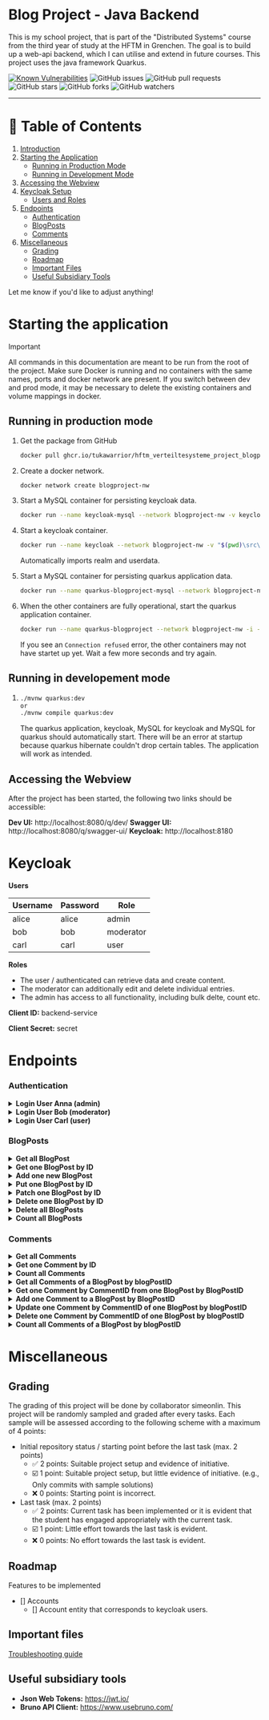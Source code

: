 # Blog Project - Java Backend
This is my school project, that is part of the "Distributed Systems" course from the third year of study at the HFTM in Grenchen.
The goal is to build up a web-api backend, which I can utilise and extend in future courses. 
This project uses the java framework Quarkus.


<!-- [![Build Status](https://github.com/TukaWarrior/hftm_VerteilteSysteme_Project_BlogProject/actions/workflows/WORKFLOW_FILE/badge.svg)](https://github.com/TukaWarrior/hftm_VerteilteSysteme_Project_BlogProject/actions/workflows/WORKFLOW_FILE) -->
<!-- [![codecov](https://codecov.io/gh/TukaWarrior/hftm_VerteilteSysteme_Project_BlogProject/branch/main/graph/badge.svg)](https://codecov.io/gh/TukaWarrior/hftm_VerteilteSysteme_Project_BlogProject) -->
<!-- ![License](https://img.shields.io/github/license/TukaWarrior/hftm_VerteilteSysteme_Project_BlogProject) -->
[![Known Vulnerabilities](https://snyk.io/test/github/TukaWarrior/hftm_VerteilteSysteme_Project_BlogProject/badge.svg)](https://snyk.io/test/github/TukaWarrior/hftm_VerteilteSysteme_Project_BlogProject)
![GitHub issues](https://img.shields.io/github/issues/TukaWarrior/hftm_VerteilteSysteme_Project_BlogProject)
![GitHub pull requests](https://img.shields.io/github/issues-pr/TukaWarrior/hftm_VerteilteSysteme_Project_BlogProject)
![GitHub stars](https://img.shields.io/github/stars/TukaWarrior/hftm_VerteilteSysteme_Project_BlogProject?style=social)
![GitHub forks](https://img.shields.io/github/forks/TukaWarrior/hftm_VerteilteSysteme_Project_BlogProject?style=social)
![GitHub watchers](https://img.shields.io/github/watchers/TukaWarrior/hftm_VerteilteSysteme_Project_BlogProject?style=social)
<!-- ![GitHub release (latest by date)](https://img.shields.io/github/v/release/TukaWarrior/hftm_VerteilteSysteme_Project_BlogProject) -->

<!-- ![GitHub contributors](https://img.shields.io/github/contributors/TukaWarrior/hftm_VerteilteSysteme_Project_BlogProject) -->
<!-- [![Codacy Badge](https://app.codacy.com/project/badge/Grade/REPOSITORY_ID)](https://www.codacy.com/gh/TukaWarrior/hftm_VerteilteSysteme_Project_BlogProject/dashboard?utm_source=github.com&amp;utm_medium=referral&amp;utm_content=TukaWarrior/hftm_VerteilteSysteme_Project_BlogProject&amp;utm_campaign=Badge_Grade) -->
<!-- [![GitHub Pages](https://img.shields.io/badge/GitHub-Pages-blue?logo=github)](https://TukaWarrior.github.io/hftm_VerteilteSysteme_Project_BlogProject) -->

<!-- [![Project Board](https://img.shields.io/badge/Project-Board-blue)](https://github.com/TukaWarrior/hftm_VerteilteSysteme_Project_BlogProject/projects) -->
---

# 📄 Table of Contents

1. [Introduction](#introduction)
2. [Starting the Application](#starting-the-application)
    - [Running in Production Mode](#running-in-production-mode)
    - [Running in Development Mode](#running-in-development-mode)
3. [Accessing the Webview](#accessing-the-webview)
4. [Keycloak Setup](#keycloak)
    - [Users and Roles](#users)
5. [Endpoints](#endpoints)
    - [Authentication](#authentication)
    - [BlogPosts](#blogposts)
    - [Comments](#comments)
6. [Miscellaneous](#miscellaneous)
    - [Grading](#grading)
    - [Roadmap](#roadmap)
    - [Important Files](#important-files)
    - [Useful Subsidiary Tools](#useful-subsidiary-tools)

Let me know if you'd like to adjust anything!

# Starting the application
> [!IMPORTANT]  
> All commands in this documentation are meant to be run from the root of the project. 
> Make sure Docker is running and no containers with the same names, ports and docker network are present. 
> If you switch between dev and prod mode, it may be necessary to delete the existing containers and volume mappings in docker. 

## Running in production mode

1. Get the package from GitHub
    ```bash
    docker pull ghcr.io/tukawarrior/hftm_verteiltesysteme_project_blogproject:1.0.0-snapshot
    ```

2. Create a docker network.
    ```bash
    docker network create blogproject-nw
    ```

3. Start a MySQL container for persisting keycloak data. 
    ```bash
    docker run --name keycloak-mysql --network blogproject-nw -v keycloak-db:/var/lib/mysql -e MYSQL_ROOT_PASSWORD=vs4tw -e MYSQL_USER=dbuser -e MYSQL_PASSWORD=dbuser -e MYSQL_DATABASE=keycloakdb -d mysql:8.0
    ```

4. Start a keycloak container. 
    ```bash
    docker run --name keycloak --network blogproject-nw -v "$(pwd)\src\main\resources\keycloak\import:/opt/keycloak/data/import" -v "$(pwd)\src\main\resources\keycloak\export:/opt/keycloak/data/export" -e KEYCLOAK_ADMIN=admin -e KEYCLOAK_ADMIN_PASSWORD=admin -e KC_HTTP_PORT=8180 -e KC_HOSTNAME_URL=http://keycloak:8180 -p 8180:8180 -e KC_DB=mysql -e KC_DB_URL=jdbc:mysql://keycloak-mysql:3306/keycloakdb -e KC_DB_USERNAME=dbuser -e KC_DB_PASSWORD=dbuser -d quay.io/keycloak/keycloak:25.0.5 start-dev --import-realm
    ```
    Automatically imports realm and userdata.

5. Start a MySQL container for persisting quarkus application data. 
    ```bash
    docker run --name quarkus-blogproject-mysql --network blogproject-nw -v blogproject-db:/var/lib/mysql -p 3306:3306 -e MYSQL_ROOT_PASSWORD=vs4tw -e MYSQL_USER=dbuser -e MYSQL_PASSWORD=dbuser -e MYSQL_DATABASE=blogprojectdb -d mysql:8.0
    ```

6. When the other containers are fully operational, start the quarkus application container. 
    ```bash
    docker run --name quarkus-blogproject --network blogproject-nw -i --rm -p 8080:8080 lucab/ch.hftm/blogproject:1.0.0-SNAPSHOT
    ```
    If you see an `Connection refused` error, the other containers may not have startet up yet. Wait a few more seconds and try again. 

## Running in developement mode
1. 
    ```bash
    ./mvnw quarkus:dev
    or 
    ./mvnw compile quarkus:dev
    ```
    The quarkus application, keycloak, MySQL for keycloak and MySQL for quarkus should automatically start.
    There will be an error at startup because quarkus hibernate couldn't drop certain tables. The application will work as intended. 


## Accessing the Webview
After the project has been started, the following two links should be accessible:

**Dev UI:**         http://localhost:8080/q/dev/
**Swagger UI:**     http://localhost:8080/q/swagger-ui/
**Keycloak:**       http://localhost:8180

# Keycloak

**Users**

| Username | Password | Role     |
|----------|----------|----------|
| alice    | alice    | admin    |
| bob      | bob      | moderator|
| carl     | carl     | user     |

**Roles**
- The user / authenticated can retrieve data and create content.
- The moderator can additionally edit and delete individual entries.
- The admin has access to all functionality, including bulk delte, count etc. 

**Client ID:** backend-service

**Client Secret:** secret

# Endpoints

### Authentication

<details>
<summary><b>Login User Anna (admin)</b></summary>

- **Type:** `GET`
- **Path:** `http://keycloak:8180/realms/blogproject/protocol/openid-connect/token`
- **Constraints:** `OAuth 2.0`, `username alice`, `password alice`, `client-id backend-service`, `client-secret secret` 
- **Response types:** `200 OK`, `404 NOT_FOUND`, `500 INTERNAL_SERVER_ERROR`
- **Example response body:**
    ```json
    {
        "access_token": "eyJhb...",
        "expires_in": 1500,
        "refresh_expires_in": 1800,
        "refresh_token": "eyJhb...",
        "token_type": "Bearer",
        "not-before-policy": 0,
        "session_state": "a456512e-554e-4ae1-8dbc-2ab4f1e55131",
        "scope": "email profile"
    }
    ```
- **Example request with HTTPie CLI:**
    ```sh
    http -f POST http://keycloak:8180/realms/blogproject/protocol/openid-connect/token \
    grant_type=password \
    client_id=backend-service \
    client_secret=secret \
    username=alice \
    password=alice
    ```
> [!Note]  
> If application is run unsing dev mode, use http://localhost:8180...

</details>

<details>
<summary><b>Login User Bob (moderator)</b></summary>

- **Type:** `GET`
- **Path:** `http://keycloak:8180/realms/blogproject/protocol/openid-connect/token`
- **Constraints:** `OAuth 2.0`, `username bob`, `password bob`, `client-id backend-service`, `client-secret secret` 
- **Response types:** `200 OK`, `404 NOT_FOUND`, `500 INTERNAL_SERVER_ERROR`
- **Example response body:**
    ```json
    {
        "access_token": "eyJhb...",
        "expires_in": 1500,
        "refresh_expires_in": 1800,
        "refresh_token": "eyJhb...",
        "token_type": "Bearer",
        "not-before-policy": 0,
        "session_state": "a456512e-554e-4ae1-8dbc-2ab4f1e55131",
        "scope": "email profile"
    }
    ```
- **Example request with HTTPie CLI:**
    ```sh
    http -f POST http://keycloak:8180/realms/blogproject/protocol/openid-connect/token \
    grant_type=password \
    client_id=backend-service \
    client_secret=secret \
    username=bob \
    password=bob
    ```
> [!Note]  
> If application is run unsing dev mode, use http://localhost:8180...
</details>

<details>
<summary><b>Login User Carl (user)</b></summary>

- **Type:** `GET`
- **Path:** `http://keycloak:8180/realms/blogproject/protocol/openid-connect/token`
- **Constraints:** `OAuth 2.0`, `username carl`, `password carl`, `client-id backend-service`, `client-secret secret` 
- **Response types:** `200 OK`, `404 NOT_FOUND`, `500 INTERNAL_SERVER_ERROR`
- **Example response body:**
    ```json
    {
        "access_token": "eyJhb...",
        "expires_in": 1500,
        "refresh_expires_in": 1800,
        "refresh_token": "eyJhb...",
        "token_type": "Bearer",
        "not-before-policy": 0,
        "session_state": "a456512e-554e-4ae1-8dbc-2ab4f1e55131",
        "scope": "email profile"
    }
    ```
- **Example request with HTTPie CLI:**
    ```sh
    http -f POST http://keycloak:8180/realms/blogproject/protocol/openid-connect/token \
    grant_type=password \
    client_id=backend-service \
    client_secret=secret \
    username=carl \
    password=carl
    ```
> [!Note]  
> If application is run unsing dev mode, use http://localhost:8180...
</details>

### BlogPosts

<details>
<summary><b>Get all BlogPost</b></summary>

- **Type:** `GET`
- **Path:** `host:port/blogpost`
- **Constraints:** `Authenticated`
- **Response types:** `200 OK`, `500 INTERNAL_SERVER_ERROR`
- **Example response body:**
    ```json
    [
        {
            "blogPostID": 1,
            "comments": [
            {
                "blogPostID": 1,
                "commentID": 1,
                "content": "This is a new comment",
                "createdAt": "2024-09-18T17:41:59Z",
                "creator": "alice"
            }
            ],
            "createdAt": "2024-09-18T17:36:26Z",
            "creator": "alice",
            "lastChangedAt": "2024-09-18T17:37:19Z",
            "title": "Bruno replaced this content"
        },
        {
            "blogPostID": 2,
            "createdAt": "2024-09-18T17:36:27Z",
            "creator": "alice",
            "lastChangedAt": "2024-09-18T17:37:37Z",
            "title": "Bruno replaced this content"
        }
    ]
    ```
- **Example request with HTTPie CLI:**
    ```sh
    http GET :8080/blogpost searchString=="keyword" page==1 Authorization:"Bearer <your_token>"
    ```
</details>

<details>
<summary><b>Get one BlogPost by ID</b></summary>

- **Type:** `GET`
- **Path:** `host:port/blogpost/{blogPostID}`
- **Constraints:** `Authenticated`
- **Response types:** `200 OK`, `404 NOT FOUND`, `500 INTERNAL_SERVER_ERROR`
- **Example response body:**
    ```json
    {
    "blogPostID": 30,
    "comments": [
        {
        "blogPostID": 30,
        "commentID": 1,
        "content": "This is a new comment",
        "createdAt": "2024-09-18T17:41:59Z",
        "creator": "alice"
        }
    ],
    "createdAt": "2024-09-18T17:36:26Z",
    "creator": "alice",
    "lastChangedAt": "2024-09-18T17:37:19Z",
    "title": "Bruno replaced this content"
    }
    ```
- **Example request with HTTPie CLI:**
    ```sh
    http GET :8080/blogpost/1 Authorization:"Bearer <your_token>"
    ```
</details>

<details>
<summary><b>Add one new BlogPost</b></summary>

- **Type:** `POST`
- **Path:** `host:port/blogpost`
- **Constraints:** `Authenticated`
- **Response types:** `201 CREATED`, `500 INTERNAL_SERVER_ERROR`
- **Example request with HTTPie CLI:**
    ```sh
    http POST :8080/blogpost \
        title="New Blog Title" \
        content="This is the content of the new blog post" \
        Authorization:"Bearer <your_token>"
    ```
</details>

<details>
<summary><b>Put one BlogPost by ID</b></summary>

- **Type:** `PUT`
- **Path:** `host:port/blogpost/{blogPostID}`
- **Constraints:** `moderator`, `admin`
- **Response types:** `200 OK` `404 NOT_FOUND` `500 INTERNAL_SERVER_ERROR`
- **Example request with HTTPie CLI:**
    ```sh
    http PUT :8080/blogpost/1 \
        title="Updated Blog Title" \
        content="Updated content of the blog post" \
        Authorization:"Bearer <your_token>"
    ```
</details>

<details>
<summary><b>Patch one BlogPost by ID</b></summary>

- **Type:** `PATCH`
- **Path:** `host:port/blogpost/{blogPostID}`
- **Constraints:** `moderator`, `admin`
- **Response types:** `200 OK`, `404 NOT FOUND`, `500 INTERNAL_SERVER_ERROR`
- **Example request with HTTPie CLI:**
    ```sh
    http PATCH :8080/blogpost/1 \
        title="Partially Updated Blog Title" \
        Authorization:"Bearer <your_token>"
    ```
</details>

<details>
<summary><b>Delete one BlogPost by ID</b></summary>

- **Type:** `DELETE`
- **Path:** `host:port/blogpost/{blogPostID}`
- **Constraints:** `moderator`, `admin`
- **Response types:** `200 OK`, `404 NOT FOUND`, `500 INTERNAL_SERVER_ERROR`
- **Example request with HTTPie CLI:**
    ```sh
    http DELETE :8080/blogpost/1 Authorization:"Bearer <your_token>"
    ```
</details>

<details>
<summary><b>Delete all BlogPosts</b></summary>

- **Type:** `GET`
- **Path:** `host:port/blogpost`
- **Constraints:** `admin`
- **Response types:** `200 OK`, `404 NOT FOUND`, `500 INTERNAL_SERVER_ERROR`
- **Example request with HTTPie CLI:**
    ```sh
    http DELETE :8080/blogpost Authorization:"Bearer <your_token>"
    ```
</details>

<details>
<summary><b>Count all BlogPosts</b></summary>

- **Type:** `GET`
- **Path:** `host:port/blogpost/count`
- **Constraints:** `admin`
- **Response types:** `200 OK`, `500 INTERNAL_SERVER_ERROR`
- **Example response body:**
    ```json
    1
    ```
- **Example request with HTTPie CLI:**
    ```sh
    http GET :8080/blogpost/count Authorization:"Bearer <your_token>"
    ```
</details>

### Comments

<details>
<summary><b>Get all Comments</b></summary>

- **Type:** `GET`
- **Path:** `host:port/comment`
- **Constraints:** `Authenticated`
- **Response types:** `200 OK`, `500 INTERNAL_SERVER_ERROR`
- **Example response body:**
    ```json
    [
        {
            "blogPostID": 1,
            "commentID": 1,
            "content": "This is a new comment",
            "createdAt": "2024-09-18T17:41:59Z",
            "creator": "alice"
        },
        {
            "blogPostID": 2,
            "commentID": 2,
            "content": "This is a new comment",
            "createdAt": "2024-09-18T17:54:53Z",
            "creator": "alice"
        }
    ]
    ```
- **Example request with HTTPie CLI:**
    ```sh
    http -v GET :8080/comment searchString=="some search term" page==1 Authorization:"Bearer <your_token>"
    ```
</details>

<details>
<summary><b>Get one Comment by ID</b></summary>

- **Type:** `GET`
- **Path:** `host:port/comment`
- **Constraints:** `Authenticated`
- **Response types:** `200 OK`, `404 NOT_FOUND`, `500 INTERNAL_SERVER_ERROR`
- **Example response body:**
    ```json
    {
    "blogPostID": 1,
    "commentID": 1,
    "content": "This is a new comment",
    "createdAt": "2024-09-18T17:54:53Z",
    "creator": "alice"
    }
    ```
- **Example request with HTTPie CLI:**
    ```sh
    http -v GET :8080/comment/1 Authorization:"Bearer <your_token>"
    ```
</details>

<details>
<summary><b>Count all Comments</b></summary>

- **Type:** `GET`
- **Path:** `host:port/comment/count`
- **Constraints:** `admin`
- **Response types:** `200 OK`, `500 INTERNAL_SERVER_ERROR`
- **Example response body:**
    ```json
    1
    ```
- **Example request with HTTPie CLI:**
    ```sh
    http -v GET :8080/comment/count Authorization:"Bearer <your_token>"
    ```
</details>

<details>
<summary><b>Get all Comments of a BlogPost by blogPostID</b></summary>

- **Type:** `GET`
- **Path:** `host:port/blogpost/{blogPostID}/comment`
- **Constraints:** `Authenticated`
- **Response types:** `200 OK`, `404 NOT_FOUND`, `500 INTERNAL_SERVER_ERROR`
- **Example response body:**
    ```json
    [
        {
            "blogPostID": 30,
            "commentID": 1,
            "content": "This is a new comment",
            "createdAt": "2024-09-18T17:41:59Z",
            "creator": "alice"
        },
        {
            "blogPostID": 30,
            "commentID": 2,
            "content": "This is a new comment",
            "createdAt": "2024-09-18T17:49:33Z",
            "creator": "alice"
        }
    ]
    ```
- **Example request with HTTPie CLI:**
    ```sh
    http GET :8080/blogpost/1/comment Authorization:"Bearer <your_token>"
    ```
</details>

<details>
<summary><b>Get one Comment by CommentID from one BlogPost by BlogPostID</b></summary>

- **Type:** `GET`
- **Path:** `host:port/blogpost/{blogPostID}/comment/{commentID}`
- **Constraints:** `Authenticated`
- **Response types:** `200 OK` `404 NOT_FOUND` `500 INTERNAL_SERVER_ERROR`
- **Example response body:**
    ```json
    {
    "blogPostID": 30,
    "commentID": 1,
    "content": "This is a new comment",
    "createdAt": "2024-09-18T17:41:59Z",
    "creator": "alice"
    }
    ```
- **Example request with HTTPie CLI:**
    ```sh
    http GET :8080/blogpost/1/comment/2 Authorization:"Bearer <your_token>"
    ```
</details>

<details>
<summary><b>Add one Comment to a BlogPost by BlogPostID</b></summary>

- **Type:** `POST`
- **Path:** `host:port/blogpost/{blogPostID}/comment`
- **Constraints:** `Authenticated`
- **Response types:** `201 CREATED`, `404 NOT_FOUND`, `500 INTERNAL_SERVER_ERROR`
- **Example request with HTTPie CLI:**
    ```sh
    http POST :8080/blogpost/1/comment \
        content="This is a new comment" \
        Authorization:"Bearer <your_token>"
    ```
</details>

<details>
<summary><b>Update one Comment by CommentID of one BlogPost by blogPostID</b></summary>

- **Type:** `PUT`
- **Path:** `host:port/blogpost/{blogPostID}/comment`
- **Constraints:** `moderator`, `admin`
- **Response types:** `201 CREATED`, `404 NOT_FOUND`, `500 INTERNAL_SERVER_ERROR`
- **Example request with HTTPie CLI:**
    ```sh
    http PUT :8080/blogpost/1/comment/2 \
        content="Updated comment content" \
        Authorization:"Bearer <your_token>"
    ```
</details>

<details>
<summary><b>Delete one Comment by CommentID of one BlogPost by blogPostID</b></summary>

- **Type:** `DELETE`
- **Path:** `host:port/blogpost/{blogPostID}/comment`
- **Constraints:** `moderator`, `admin`
- **Response types:** `200 OK`, `404 NOT_FOUND`, `500 INTERNAL_SERVER_ERROR`
- **Example request with HTTPie CLI:**
    ```sh
    http DELETE :8080/blogpost/1/comment/2 Authorization:"Bearer <your_token>"
    ```
</details>

<details>
<summary><b>Count all Comments of a BlogPost by blogPostID</b></summary>

- **Type:** `GET`
- **Path:** `host:port/blogpost/{blogPostID}/comment/count`
- **Constraints:** `moderator`, `admin`
- **Response types:** `200 OK`, `404 NOT_FOUND`, `500 INTERNAL_SERVER_ERROR`
- **Example response body:**
    ```json
    1
    ```
- **Request with HTTPie CLI:**
    ```sh
    http GET :8080/blogpost/1/comment/count Authorization:"Bearer <your_token>"
    ```
</details>

# Miscellaneous
## Grading
The grading of this project will be done by collaborator simeonlin.
This project will be randomly sampled and graded after every tasks.
Each sample will be assessed according to the following scheme with a maximum of 4 points:
* Initial repository status / starting point before the last task (max. 2 points)
    * ✅ 2 points: Suitable project setup and evidence of initiative.
    * ☑️ 1 point: Suitable project setup, but little evidence of initiative. (e.g., Only commits with sample solutions)
    * ❌ 0 points: Starting point is incorrect.
* Last task (max. 2 points)
    * ✅ 2 points: Current task has been implemented or it is evident that the student has engaged appropriately with the current task.
    * ☑️ 1 point: Little effort towards the last task is evident.
    * ❌ 0 points: No effort towards the last task is evident.

## Roadmap
Features to be implemented
- [] Accounts
    - [] Account entity that corresponds to keycloak users.

## Important files

[Troubleshooting guide](./markdown/troubleshooting-guide.md)

## Useful subsidiary tools
- **Json Web Tokens:**    https://jwt.io/
- **Bruno API Client:**    https://www.usebruno.com/
